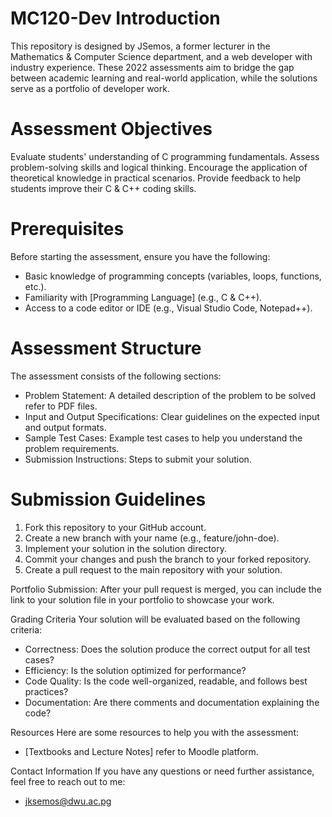 # MC120-Dev Introduction
This repository is designed by JSemos, a former lecturer in the Mathematics & Computer Science department, and a web developer with industry experience. These 2022 assessments aim to bridge the gap between academic learning and real-world application, while the solutions serve as a portfolio of developer work.

# Assessment Objectives
Evaluate students' understanding of C programming fundamentals.
Assess problem-solving skills and logical thinking.
Encourage the application of theoretical knowledge in practical scenarios.
Provide feedback to help students improve their C & C++ coding skills.

# Prerequisites
Before starting the assessment, ensure you have the following:
- Basic knowledge of programming concepts (variables, loops, functions, etc.).
- Familiarity with [Programming Language] (e.g., C & C++).
- Access to a code editor or IDE (e.g., Visual Studio Code, Notepad++).

# Assessment Structure
The assessment consists of the following sections:
- Problem Statement: A detailed description of the problem to be solved refer to PDF files.
- Input and Output Specifications: Clear guidelines on the expected input and output formats.
- Sample Test Cases: Example test cases to help you understand the problem requirements.
- Submission Instructions: Steps to submit your solution.

# Submission Guidelines
1. Fork this repository to your GitHub account.
2. Create a new branch with your name (e.g., feature/john-doe).
3. Implement your solution in the solution directory.
4. Commit your changes and push the branch to your forked repository.
5. Create a pull request to the main repository with your solution.

Portfolio Submission: After your pull request is merged, you can include the link to your solution file in your portfolio to showcase your work.

Grading Criteria
Your solution will be evaluated based on the following criteria:
- Correctness: Does the solution produce the correct output for all test cases?
- Efficiency: Is the solution optimized for performance?
- Code Quality: Is the code well-organized, readable, and follows best practices?
- Documentation: Are there comments and documentation explaining the code?

Resources
Here are some resources to help you with the assessment:
- [Textbooks and Lecture Notes] refer to Moodle platform.

Contact Information
If you have any questions or need further assistance, feel free to reach out to me:
- jksemos@dwu.ac.pg
